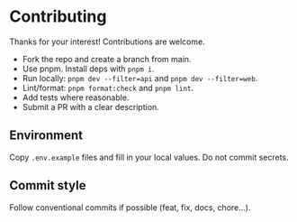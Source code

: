 # Contributing

Thanks for your interest! Contributions are welcome.

- Fork the repo and create a branch from main.
- Use pnpm. Install deps with `pnpm i`.
- Run locally: `pnpm dev --filter=api` and `pnpm dev --filter=web`.
- Lint/format: `pnpm format:check` and `pnpm lint`.
- Add tests where reasonable.
- Submit a PR with a clear description.

## Environment

Copy `.env.example` files and fill in your local values. Do not commit secrets.

## Commit style

Follow conventional commits if possible (feat, fix, docs, chore...).

